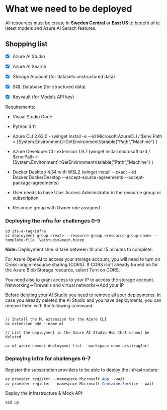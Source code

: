 # What we need to be deployed

All resources must be create in **Sweden Central** or **East US** to benefit of te latest models and Azure AI Serach features.

## Shopping list
 - [X] Azure AI Studio
 - [X] Azure AI Search
 - [X] Storage Account (for datasets unstructured data)
 - [X] SQL Database (for structured data)
 - [X] Keyvault (for Models API key)


Requirements:

* Visual Studio Code
* Python 3.11
* Azure CLI 2.63.0 - (winget install -e --id Microsoft.AzureCLI / $env:Path = [System.Environment]::GetEnvironmentVariable("Path","Machine") )
* Azure Developer CLI extension 1.9.7 (winget install microsoft.azd / $env:Path = [System.Environment]::GetEnvironmentVariable("Path","Machine") )
* Docker Desktop 4.34 with WSL2 (winget install --exact --id Docker.DockerDesktop --accept-source-agreements --accept-package-agreements)
* User needs to have User Access Administrator in the resource group or subscription

* Resource group with Owner role assigned

### Deploying the infra for challenges 0-5
```pwsh
cd its-a-rag/infra
az deployment group create --resource-group <resource-group-name> --template-file .\aistudio\main.bicep
```

__Note:__ Deployment should take between 10 and 15 minutes to complete.


For Azure OpenAI to access your storage account, you will need to turn on Cross-origin resource sharing (CORS). If CORS isn't already turned on for the Azure Blob Storage resource, select Turn on CORS.

You need also to grant access to your IP to access the storage account. Networking->Firewalls and virtual networks->Add your IP

Before deleting your AI Studio you need to remove all your deployments.
In case you already deleted the AI Studio and you have deployments, you can remove them with the following command:

```pwsh

// Install the ML extension for the Azure CLI
az extension add --name ml

// List the deployment in the Azure AI Studio Hub that cannot be deleted

az ml azure-openai-deployment list --workspace-name aisitrag3hcl
```

### Deploying infra for challenges 6-7

Register the subscription providers to be able to deploy the infrastructure:
```powershell
az provider register --namespace Microsoft.App --wait
az provider register --namespace Microsoft.ContainerService --wait
```

Deploy the infrastructure & Mock API:
```powershell
azd up
```


